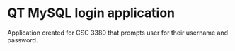# QT MySQL login application

Application created for CSC 3380 that prompts user for their username and password.
